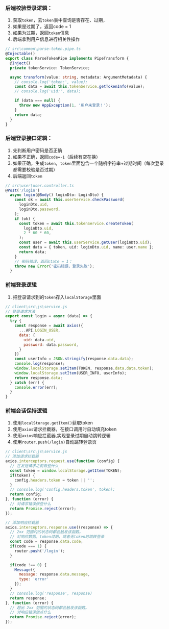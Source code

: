 ### 后端校验登录逻辑：
1. 获取`token`，去`token`表中查询是否存在、过期，
2. 如果是过期了，返回code = 1
3. 如果为过期，返回`token`信息
4. 后端拿到用户信息进行相关性操作
```ts
// src\common\parse-token.pipe.ts
@Injectable()
export class ParseTokenPipe implements PipeTransform {
  @Inject()
  private tokenService: TokenService;

  async transform(value: string, metadata: ArgumentMetadata) {
    // console.log('token:', value);
    const data = await this.tokenService.getTokenInfo(value);
    // console.log('uid:', data);

    if (data === null) {
      throw new AppException(1, '用户未登录！');
    }
    return data;
  }
}
```

### 后端登录接口逻辑：
1. 先判断用户密码是否正确
2. 如果不正确，返回`code=-1`（后续有空在换）
3. 如果正确，生成`token`，`token`里面包含一个随机字符串+过期时间（每次登录都需要校验是否过期）
4. 后端返回`token`
```ts
// src\user\user.controller.ts
@Post('/login')
  async login(@Body() loginDto: LoginDto) {
    const ok = await this.userService.checkPassword(
      loginDto.uid,
      loginDto.password,
    );
    if (ok) {
      const token = await this.tokenService.createToken(
        loginDto.uid,
        2 * 60 * 60,
      );
      const user = await this.userService.getUser(loginDto.uid);
      const data = { token, uid: loginDto.uid, name: user.name };
      return data;
    }
    // 密码错误，返回state = 1；
    throw new Error('密码错误，登录失败');
  }
```



### 前端登录逻辑
1. 把登录请求到的`token`存入`localStorage`里面
```js
// client\src\js\service.js
// 登录请求方法
export const login = async (data) => {
  try {
    const response = await axios({
      ...API.LOGIN_USER,
      data: {
        uid: data.uid,
        password: data.password,
      }
    })
    const userInfo = JSON.stringify(response.data.data);
    console.log(response);
    window.localStorage.setItem(TOKEN, response.data.data.token);
    window.localStorage.setItem(USER_INFO, userInfo);
    return response.data;
  } catch (err) {
    console.error(err);
  }
}

```


### 前端会话保持逻辑
1. 使用`localStorage.getItem()`获取token
2. 使用`axios`请求拦截器，在接口调用时自动填充token
3. 使用`axios`响应拦截器,实现登录过期自动跳转逻辑
4. 使用`router.push(/login)`自动跳转登录页
```js
// client\src\js\service.js
// 添加请求拦截器
axios.interceptors.request.use(function (config) {
  // 在发送请求之前做些什么
  const token = window.localStorage.getItem(TOKEN);
  if(token) {
    config.headers.token = token || '';
  }
  // console.log('config.headers.token', token);
  return config;
}, function (error) {
  // 对请求错误做些什么
  return Promise.reject(error);
});

// 添加响应拦截器
axios.interceptors.response.use((response) => {
  // 2xx 范围内的状态码都会触发该函数。
  // 对响应数据，token过期，或者无token时跳转登录
  const code = response.data.code;
  if(code === 1) {
    router.push('/login');
  }

  if(code !== 0) {
    Message({
      message: response.data.message,
      type: 'error'
    });
  }
  // console.log('response', response)
  return response;
}, function (error) {
  // 超出 2xx 范围的状态码都会触发该函数。
  // 对响应错误做点什么
  return Promise.reject(error);
});
```